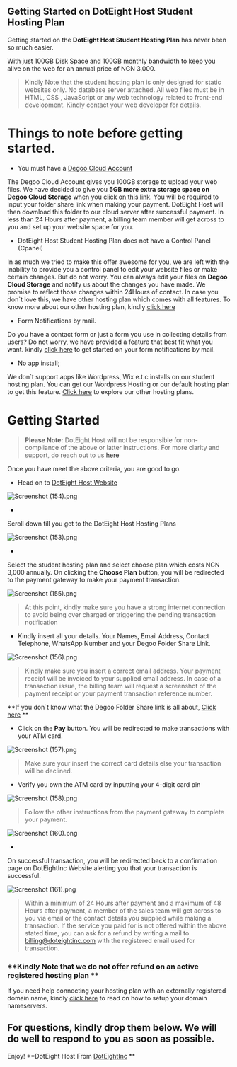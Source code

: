 ## Getting Started on DotEight Host Student Hosting Plan

Getting started on the **DotEight Host Student Hosting Plan** has never been so much easier.

With just 100GB Disk Space and 100GB monthly bandwidth to keep you alive on the web for an annual price of NGN 3,000.


> Kindly Note that the student hosting plan is only designed for static websites only. No database server attached. All web files must be in HTML, CSS , JavaScript or any web technology related to front-end development. Kindly contact your web developer for details.

# Things to note before getting started.


- You must have a  [Degoo Cloud Account](https://cloud.degoo.com/drive-bbkv1qfida2d) 

The Degoo Cloud Account gives you 100GB storage to upload your web files. We have decided to give you **5GB more extra storage space on Degoo  Cloud Storage** when you  [click on this link](https://cloud.degoo.com/drive-bbkv1qfida2d).  You will be required to input your folder share link when making your payment. DotEight Host will then download this folder to our cloud server after successful payment. In less than 24 Hours after payment, a billing team member will get across to you and set up your website space for you.



- DotEight Host Student Hosting Plan does not have a Control Panel (Cpanel)

In as much we tried to make this offer awesome for you, we are left with the inability to provide you a control panel to edit your website files or make certain changes. But do not worry. You can always edit your files on **Degoo Cloud Storage** and notify us about the changes you have made. We promise to reflect those changes within 24Hours of contact. In case you don`t love this, we have other hosting plan which comes with all features. To know more about our other hosting plan, kindly  [click here](https://doteightinc.com/doteighthost/#hosting) 


- Form Notifications by mail.

Do you have a contact form or just a form you use in collecting details from users? Do not worry, we have provided a feature that best fit what you want. kindly  [click here](https://)  to get started on your form notifications by mail.


- No app install;

We don`t support apps like Wordpress, Wix e.t.c installs on our student hosting plan. You can get our Wordpress Hosting or our default hosting plan to get this feature.  [Click here](https://doteightinc.com/doteighthost/#hosting)  to explore our other hosting plans.

 

# Getting Started

> **Please Note:** DotEight Host will not be responsible for non-compliance of the above or latter instructions. For more clarity and support, do reach out to us  [here](https://doteightinc.com/contact) 

Once you have meet the above criteria, you are good to go.


- 
  Head on to  [DotEight Host Website](https://doteightinc.com/doteighthost/) 

![Screenshot (154).png](https://cdn.hashnode.com/res/hashnode/image/upload/v1598140378594/qxiFmon_9.png)

 

- 
Scroll down till you get to the DotEight Host Hosting Plans


![Screenshot (153).png](https://cdn.hashnode.com/res/hashnode/image/upload/v1598140404508/OKFzp81Kt.png)



- 
Select the student hosting plan and select choose plan which costs NGN 3,000 annually. On clicking the **Choose Plan** button, you will be redirected to the payment gateway to make your payment transaction.


![Screenshot (155).png](https://cdn.hashnode.com/res/hashnode/image/upload/v1598141246000/iNav4f8rf.png)


> At this point, kindly make sure you have a strong internet connection to avoid being over charged or triggering the pending transaction notification 


- Kindly insert all your details. Your Names, Email Address, Contact Telephone, WhatsApp Number and your Degoo Folder Share Link.


![Screenshot (156).png](https://cdn.hashnode.com/res/hashnode/image/upload/v1598141595089/M0yEjkjEN.png)


> Kindly make sure you insert a correct email address. Your payment receipt will be invoiced to your supplied email address. In case of a transaction issue, the billing team will request a screenshot of the payment receipt or your payment transaction reference number.

**If you don`t know what the Degoo Folder Share link is all about,  [Click here](https://cloud.degoo.com/drive-bbkv1qfida2d) 
**


- Click on the **Pay** button. You will be redirected to make transactions with your ATM card. 


![Screenshot (157).png](https://cdn.hashnode.com/res/hashnode/image/upload/v1598142118204/nl9fsfFyk.png)


> Make sure your insert the correct card details else your transaction will be declined.


- Verify you own the ATM card by inputting your 4-digit card pin


![Screenshot (158).png](https://cdn.hashnode.com/res/hashnode/image/upload/v1598142452629/v_bWac62v.png)



> Follow the other instructions from the payment gateway to complete your payment.

![Screenshot (160).png](https://cdn.hashnode.com/res/hashnode/image/upload/v1598142589309/kJvZkjS1-.png)



- 
On successful transaction, you will be redirected back to a confirmation page on DotEightInc Website alerting you that your transaction is successful.


![Screenshot (161).png](https://cdn.hashnode.com/res/hashnode/image/upload/v1598142721046/7dTTj40Q_.png)



> Within a minimum of  24 Hours after payment and a maximum of 48 Hours after payment, a member of the sales team will get across to you via email or the contact details you supplied while making a transaction. If the service you paid for is not offered within the above stated time, you can ask for a refund by writing a mail to billing@doteightinc.com with the registered email used for transaction. 



### **Kindly Note that we do not offer refund on an active registered hosting plan **


If you need help connecting your hosting plan with an externally registered domain name, kindly  [click here](https://ll.cc)  to read on how to setup your domain nameservers.


## For questions, kindly drop them below. We will do well to respond to you as soon as possible.

Enjoy! **DotEight Host From  [DotEightInc](https://doteightinc.com) **











